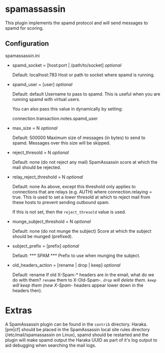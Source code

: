 spamassassin
============

This plugin implements the spamd protocol and will send messages to
spamd for scoring.

Configuration
-------------

spamassassin.ini

- spamd_socket = \[host:port | /path/to/socket\]  *optional*

    Default: localhost:783
    Host or path to socket where spamd is running.

- spamd_user = \[user\]   *optional*

    Default: default
    Username to pass to spamd.  This is useful when you are running
    spamd with virtual users.

    You can also pass this value in dynamically by setting:

    connection.transaction.notes.spamd_user

- max_size = N  *optional*

    Default: 500000
    Maximum size of messages (in bytes) to send to spamd.
    Messages over this size will be skipped.

- reject_thresold = N   *optional*

    Default: none (do not reject any mail)
    SpamAssassin score at which the mail should be rejected.

- relay_reject_threshold = N  *optional*

    Default: none
    As above, except this threshold only applies to connections 
    that are relays (e.g. AUTH) where connection.relaying = true.
    This is used to set a *lower* thresold at which to reject mail
    from these hosts to prevent sending outbound spam.

    If this is not set, then the `reject_thresold` value is used.

- munge_subject_threshold = N  *optional*

    Default: none (do not munge the subject)
    Score at which the subject should be munged (prefixed).

- subject_prefix = \[prefix\]   *optional*

    Default: *** SPAM ***
    Prefix to use when munging the subject.

- old_headers_action = \[rename | drop | keep\]   *optional*

    Default: rename
    If old X-Spam-* headers are in the email, what do we do with them? 
    `rename` them to X-Old-Spam-*. 
    `drop` will delete them. 
    `keep` will keep them (new X-Spam-* headers appear lower down in 
    the headers then).


Extras
======

A SpamAssassin plugin can be found in the `contrib` directory. 
Haraka.\[pm|cf\] should be placed in the SpamAssassin local site rules 
directory (/etc/mail/spamassassin on Linux), spamd should be restarted
and the plugin will make spamd output the Haraka UUID as part of it's 
log output to aid debugging when searching the mail logs.

